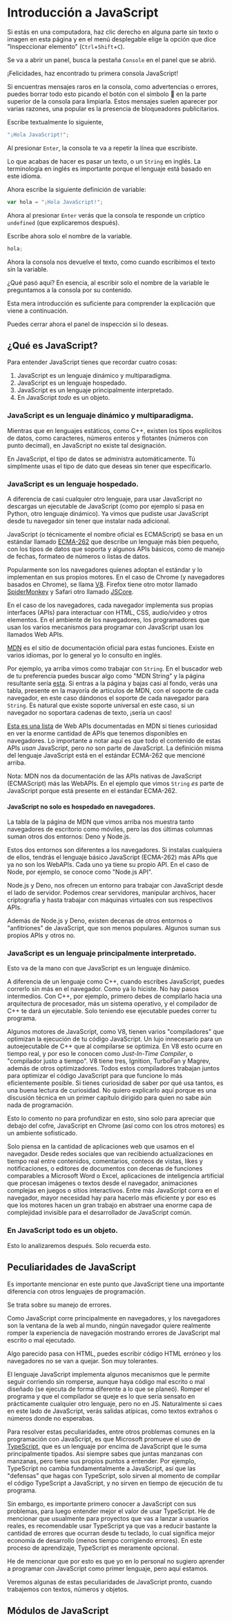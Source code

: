 # Introducción a JavaScript

Si estás en una computadora, haz clic derecho en alguna parte sin texto o imagen en esta página y en el menú desplegable elige la opción que dice "Inspeccionar elemento" (`Ctrl`+`Shift`+`C`).

Se va a abrir un panel, busca la pestaña `Console` en el panel que se abrió.

¡Felicidades, haz encontrado tu primera consola JavaScript!

Si encuentras mensajes raros en la consola, como advertencias o errores, puedes borrar todo esto picando el botón con el símbolo 🚫 en la parte superior de la consola para limpiarla. Estos mensajes suelen aparecer por varias razones, una popular es la presencia de bloqueadores publicitarios.

Escribe textualmente lo siguiente,

```javascript
"¡Hola JavaScript!";
```

Al presionar `Enter`, la consola te va a repetir la línea que escribiste.

Lo que acabas de hacer es pasar un texto, o un `String` en inglés. La terminología en inglés es importante porque el lenguaje está basado en este idioma.

Ahora escribe la siguiente definición de variable:

```javascript
var hola = "¡Hola JavaScript!";
```

Ahora al presionar `Enter` verás que la consola te responde un críptico `undefined` (que explicaremos después).

Escribe ahora solo el nombre de la variable.

```javascript
hola;
```

Ahora la consola nos devuelve el texto, como cuando escribimos el texto sin la variable.

¿Qué pasó aquí?
En esencia, al escribir solo el nombre de la variable le preguntamos a la consola por su contenido.

Esta mera introducción es suficiente para comprender la explicación que viene a continuación.

Puedes cerrar ahora el panel de inspección si lo deseas.

## ¿Qué es JavaScript?

Para entender JavaScript tienes que recordar cuatro cosas:

1. JavaScript es un lenguaje dinámico y multiparadigma.
2. JavaScript es un lenguaje hospedado.
3. JavaScript es un lenguaje principalmente interpretado.
4. En JavaScript _todo_ es un objeto.

### JavaScript es un lenguaje dinámico y multiparadigma.

Mientras que en lenguajes estáticos, como C++, existen los tipos explícitos de datos, como caracteres, números enteros y flotantes (números con punto decimal), en JavaScript no existe tal designación.

En JavaScript, el tipo de datos se administra automáticamente. Tú simplmente usas el tipo de dato que deseas sin tener que especificarlo.

### JavaScript es un lenguaje hospedado.

A diferencia de casi cualquier otro lenguaje, para usar JavaScript no descargas un ejecutable de JavaScript (como por ejemplo sí pasa en Python, otro lenguaje dinámico). Ya vimos que pudiste usar JavaScript desde tu navegador sin tener que instalar nada adicional.

JavaScript (o técnicamente el nombre oficial es ECMAScript) se basa en un estándar llamado [ECMA-262](https://ecma-international.org/publications-and-standards/standards/ecma-262/) que describe un lenguaje más bien pequeño, con los tipos de datos que soporta y algunos APIs básicos, como de manejo de fechas, formateo de números o listas de datos.

Popularmente son los navegadores quienes adoptan el estándar y lo implementan en sus propios motores. En el caso de Chrome (y navegadores basados en Chrome), se llama [V8](https://v8.dev). Firefox tiene otro motor llamado [SpiderMonkey](https://spidermonkey.dev) y Safari otro llamado [JSCore](https://trac.webkit.org/wiki/JavaScriptCore).

En el caso de los navegadores, cada navegador implementa sus propias interfaces (APIs) para interactuar con HTML, CSS, audio/video y otros elementos. En el ambiente de los navegadores, los programadores que usan los varios mecanismos para programar con JavaScript usan los llamados Web APIs.

[MDN](https://developer.mozilla.org/es/) es el sitio de documentación oficial para estas funciones. Existe en varios idiomas, por lo general yo lo consulto en inglés.

Por ejemplo, ya arriba vimos como trabajar con `String`. En el buscador web de tu preferencia puedes buscar algo como "MDN String" y la página resultante sería [esta](https://developer.mozilla.org/en-US/docs/Web/JavaScript/Reference/Global_Objects/String). Si entras a la página y bajas casi al fondo, verás una tabla, presente en la mayoría de artículos de MDN, con el soporte de cada navegador, en este caso dándonos el soporte de cada navegador para `String`. Es natural que existe soporte universal en este caso, si un navegador no soportara cadenas de texto, ¡sería un caos!

[Esta es una lista](https://developer.mozilla.org/en-US/docs/Web/API) de Web APIs documentadas en MDN si tienes curiosidad en ver la enorme cantidad de APIs que tenemos disponibles en navegadores. Lo importante a notar aquí es que todo el contenido de estas APIs _usan_ JavaScript, pero _no_ son parte de JavaScript. La definición misma del lenguaje JavaScript está en el estándar ECMA-262 que mencioné arriba.

Nota: MDN nos da documentación de las APIs nativas de JavaScript (ECMAScript) más las WebAPIs. En el ejemplo que vimos `String` _es_ parte de JavaScript porque está presente en el estándar ECMA-262.

#### JavaScript no solo es hospedado en navegadores.

La tabla de la página de MDN que vimos arriba nos muestra tanto navegadores de escritorio como móviles, pero las dos últimas columnas suman otros dos entornos: Deno y Node.js.

Estos dos entornos son diferentes a los navegadores. Si instalas cualquiera de ellos, tendrás el lenguaje básico JavaScript (ECMA-262) más APIs que ya no son los WebAPIs. Cada uno ya tiene su propio API. En el caso de Node, por ejemplo, se conoce como "Node.js API".

Node.js y Deno, nos ofrecen un entorno para trabajar con JavaScript desde el lado de servidor. Podemos crear servidores, manipular archivos, hacer criptografía y hasta trabajar con máquinas virtuales con sus respectivos APIs.

Además de Node.js y Deno, existen decenas de otros entornos o "anfitriones" de JavaScript, que son menos populares. Algunos suman sus propios APIs y otros no.

### JavaScript es un lenguaje principalmente interpretado.

Esto va de la mano con que JavaScript es un lenguaje dinámico.

A diferencia de un lenguaje como C++, cuando escribes JavaScript, puedes correrlo sin más en el navegador. Como ya lo hiciste. No hay pasos intermedios. Con C++, por ejemplo, primero debes de compilarlo hacia una arquitectura de procesador, más un sistema operativo, y el compilador de C++ te dará un ejecutable. Solo teniendo ese ejecutable puedes correr tu programa.

Algunos motores de JavaScript, como V8, tienen varios "compiladores" que optimizan la ejecución de tu código JavaScript. Un lujo innecesario para un autoejecutable de C++ que al compilarse se optimiza. En V8 esto ocurre en tiempo real, y por eso le conocen como _Just-In-Time Compiler_, o "compilador justo a tiempo". V8 tiene tres, Ignition, TurboFan y Magrev, además de otros optimizadores. Todos estos compiladores trabajan juntos para optimizar el código JavaScript para que funcione lo más eficientemente posible. Si tienes curiosidad de saber por qué usa tantos, es una buena lectura de curiosidad. No quiero explicarlo aquí porque es una discusión técnica en un primer capítulo dirigido para quien no sabe aún nada de programación.

Esto lo comento no para profundizar en esto, sino solo para apreciar que debajo del cofre, JavaScript en Chrome (así como con los otros motores) es un ambiente sofisticado.

Solo piensa en la cantidad de aplicaciones web que usamos en el navegador. Desde redes sociales que van recibiendo actualizaciones en tiempo real entre contenidos, comentarios, conteos de vistas, likes y notificaciones, o editores de documentos con decenas de funciones comparables a Microsoft Word o Excel, aplicaciones de inteligencia artificial que procesan imágenes o textos desde el navegador, animaciones complejas en juegos o sitios interactivos. Entre más JavaScript corra en el navegador, mayor necesidad hay para hacerlo más eficiente y por eso es que los motores hacen un gran trabajo en abstraer una enorme capa de complejidad invisible para el desarrollador de JavaScript común.

### En JavaScript todo es un objeto.

Esto lo analizaremos después. Solo recuerda esto.

## Peculiaridades de JavaScript

Es importante mencionar en este punto que JavaScript tiene una importante diferencia con otros lenguajes de programación.

Se trata sobre su manejo de errores.

Como JavaScript corre principalmente en navegadores, y los navegadores son la ventana de la web al mundo, ningún navegador quiere realmente romper la experiencia de navegación mostrando errores de JavaScript mal escrito o mal ejecutado.

Algo parecido pasa con HTML, puedes escribir código HTML erróneo y los navegadores no se van a quejar. Son muy tolerantes.

El lenguaje JavaScript implementa algunos mecanismos que le permite seguir corriendo sin romperse, aunque haya código mal escrito o mal diseñado (se ejecuta de forma diferente a lo que se planeó). Romper el programa y que el compilador se queje es lo que sería sensato en prácticamente cualquier otro lenguaje, pero no en JS. Naturalmente si caes en este lado de JavaScript, verás salidas atípicas, como textos extraños o números donde no esperabas.

Para resolver estas peculiaridades, entre otros problemas comunes en la programación con JavaScript, es que Microsoft promueve el uso de [TypeScript](https://www.typescriptlang.org), que es un lenguaje por encima de JavaScript que le suma principalmente tipados. Así siempre sabes que juntas manzanas con manzanas, pero tiene sus propios puntos a entender. Por ejemplo, TypeScript no cambia fundamentalmente a JavaScript, así que las "defensas" que hagas con TypeScript, solo sirven al momento de compilar el código TypeScript a JavaScript, y no sirven en tiempo de ejecución de tu programa.

Sin embargo, es importante primero conocer a JavaScript con sus problemas, para luego entender mejor el valor de usar TypeScript. He de mencionar que usualmente para proyectos que vas a lanzar a usuarios reales, es recomendable usar TypeScript ya que vas a reducir bastante la cantidad de errores que ocurran desde tu teclado, lo cual significa mejor economía de desarrollo (menos tiempo corrigiendo errores). En este proceso de aprendizaje, TypeScript es meramente opcional.

He de mencionar que por esto es que yo en lo personal no sugiero aprender a programar con JavaScript como primer lenguaje, pero aquí estamos.

Veremos algunas de estas peculiaridades de JavaScript pronto, cuando trabajemos con textos, números y objetos.

## Módulos de JavaScript
